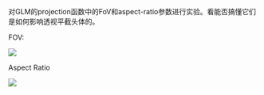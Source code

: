 对GLM的projection函数中的FoV和aspect-ratio参数进行实验。看能否搞懂它们是如何影响透视平截头体的。


FOV:


![](https://github.com/Kevincyc99/Images-Store/raw/main/LearnOpenGL/Results/23_Exercise5_1_FOV.gif)


Aspect Ratio


![](https://github.com/Kevincyc99/Images-Store/raw/main/LearnOpenGL/Results/23_Exercise5_1_Aspect_Ratio.gif)
